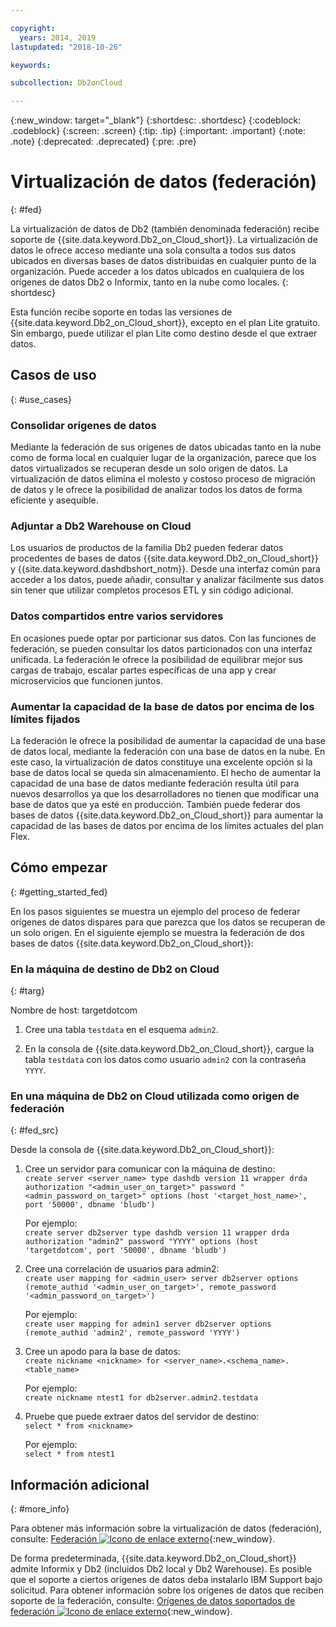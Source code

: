 ```yaml
---

copyright:
  years: 2014, 2019
lastupdated: "2018-10-26"

keywords: 

subcollection: Db2onCloud

---
```


<!-- Attribute definitions --> 
{:new_window: target="_blank"}
{:shortdesc: .shortdesc}
{:codeblock: .codeblock}
{:screen: .screen}
{:tip: .tip}
{:important: .important}
{:note: .note}
{:deprecated: .deprecated}
{:pre: .pre}

# Virtualización de datos (federación)
{: #fed}

La virtualización de datos de Db2 (también denominada federación) recibe soporte de {{site.data.keyword.Db2_on_Cloud_short}}. La virtualización de datos le ofrece acceso mediante una sola consulta a todos sus datos ubicados en diversas bases de datos distribuidas en cualquier punto de la organización. Puede acceder a los datos ubicados en cualquiera de los orígenes de datos Db2 o Informix, tanto en la nube como locales. 
{: shortdesc}

Esta función recibe soporte en todas las versiones de {{site.data.keyword.Db2_on_Cloud_short}}, excepto en el plan Lite gratuito. Sin embargo, puede utilizar el plan Lite como destino desde el que extraer datos.

## Casos de uso
{: #use_cases}

### Consolidar orígenes de datos

Mediante la federación de sus orígenes de datos ubicadas tanto en la nube como de forma local en cualquier lugar de la organización, parece que los datos virtualizados se recuperan desde un solo origen de datos. La virtualización de datos elimina el molesto y costoso proceso de migración de datos y le ofrece la posibilidad de analizar todos los datos de forma eficiente y asequible.

<!-- A company may have started their operations with an on-premises Db2 server. As cloud technology becomes more widespread and companies start to operate on cloud in a cost-effective fashion, there will be continued Cloud growth. However, the organization’s data on both sources remain as a critical component to their decision-making processes. By way of example, a client operating in retail industry needs to be able to access all data, say customer information, to run further analysis on their customers’ consumption behaviors. They need to be able to identify customers, match their records on cloud with already existing ones from an on-premises database and compose them as if the data is being retrieved from a single source. Federation capability here prevents the burdensome data migration process and allows the user to access the data without moving the data.

located in the cloud and on-premises -->

### Adjuntar a Db2 Warehouse on Cloud

Los usuarios de productos de la familia Db2 pueden federar datos procedentes de bases de datos {{site.data.keyword.Db2_on_Cloud_short}} y {{site.data.keyword.dashdbshort_notm}}. Desde una interfaz común para acceder a los datos, puede añadir, consultar y analizar fácilmente sus datos sin tener que utilizar completos procesos ETL y sin código adicional.

<!-- Db2 family users would now be able to federate data between Db2 on Cloud and Db2 Warehouse on Cloud. By being provided a common interface for accessing the data, a user can now easily add or query data from or to the Warehouse without complex ETL processes or any additional code. -->

### Datos compartidos entre varios servidores

En ocasiones puede optar por particionar sus datos. Con las funciones de federación, se pueden consultar los datos particionados con una interfaz unificada. La federación le ofrece la posibilidad de equilibrar mejor sus cargas de trabajo, escalar partes específicas de una app y crear microservicios que funcionen juntos. 

<!-- At times, users may choose to partition (shard). With federation capabilities, data can be queried with a unified interface and this lets the user better balance the workload, scale specific parts of an app or create microservices that work together. -->

### Aumentar la capacidad de la base de datos por encima de los límites fijados

La federación le ofrece la posibilidad de aumentar la capacidad de una base de datos local, mediante la federación con una base de datos en la nube. En este caso, la virtualización de datos constituye una excelente opción si la base de datos local se queda sin almacenamiento. El hecho de aumentar la capacidad de una base de datos mediante federación resulta útil para nuevos desarrollos ya que los desarrolladores no tienen que modificar una base de datos que ya esté en producción. También puede federar dos bases de datos {{site.data.keyword.Db2_on_Cloud_short}} para aumentar la capacidad de las bases de datos por encima de los límites actuales del plan Flex.

<!-- By using federation, users can increase capacity of an on premises database by federating to or from the cloud. This is a great option if your on premises database is running out of storage. Increased capacity will also be useful for new development as our users no longer need to change a database in production. You can also use this feature to federate between two Db2 on Cloud databases to increase the capacity beyond the current limits of the Flex plan. -->

## Cómo empezar
{: #getting_started_fed}

En los pasos siguientes se muestra un ejemplo del proceso de federar orígenes de datos dispares para que parezca que los datos se recuperan de un solo origen. En el siguiente ejemplo se muestra la federación de dos bases de datos {{site.data.keyword.Db2_on_Cloud_short}}:

### En la máquina de destino de Db2 on Cloud
{: #targ}

Nombre de host: targetdotcom

1. Cree una tabla `testdata` en el esquema `admin2`.

2. En la consola de {{site.data.keyword.Db2_on_Cloud_short}}, cargue la tabla `testdata` con los datos como usuario `admin2` con la contraseña `YYYY`.

<!-- ### On a client machine of the target

1. Catalog the target machine:<br/>
   `db2 catalog tcpip node <node_name> remote <host_name> server 50000`<br/>

   For example:<br/>
   `db2 catalog tcpip node fedS remote targetdotcom server 50000`

2. Catalog the database on fedS:<br/>
   `db2 catalog db bludb as <db_name> at node <node_name>`

   For example:<br/>
   `db2 catalog db bludb as srcdb at node fedS`

3. Connect to the database on fedS:<br/>
   `db2 connect to <catalog_db_name> user <admin_user> using '<admin_password>'`

   For example:<br/>
   `db2 connect to srcdb user 'admin1' with password 'XXXX'`

4. Create a wrapper on fedS:<br/>
   `db2 "create wrapper drda"`

5. Create a server to talk to the target machine:<br/>
   `db2 "create server <server_name> type dashdb version 11 wrapper drda authorization \"<admin_user_on_target>\" password \"<admin_password_on_target>\" options (host '<target_host_name>', port '50000', dbname 'bludb')"`

   For example:<br/>
   `db2 "create server db2server type dashdb version 11 wrapper drda authorization \"admin2\" password \"YYYY\" options (host 'targetdotcom', port '50000', dbname 'bludb')"`

6. Create the user mapping for admin2:<br/>
   `db2 "create user mapping for <admin_user> server db2server options (remote_authid '<admin_user_on_target>', remote_password '<admin_password_on_target>')"`

   For example:<br/>
   `db2 "create user mapping for admin1 server db2server options (remote_authid 'admin2', remote_password 'YYYY')"`

7. Create a nickname for the database:<br/>
   `db2 -v "create nickname <nickname> for <server_name>.<schema_name>.<table_name>"`

   For example:<br/>
   `db2 -v "create nickname ntest1 for db2server.admin2.testdata"`

### On the Db2 on Cloud source machine

1. Test that you can pull data from the target server:<br/>
   `db2 "select * from <nickname>"`

   For example:<br/>
   `db2 "select * from ntest1"`
-->

### En una máquina de Db2 on Cloud utilizada como origen de federación
{: #fed_src}

Desde la consola de {{site.data.keyword.Db2_on_Cloud_short}}:

1. Cree un servidor para comunicar con la máquina de destino:<br/>
   `create server <server_name> type dashdb version 11 wrapper drda authorization "<admin_user_on_target>" password "<admin_password_on_target>" options (host '<target_host_name>', port '50000', dbname 'bludb')`

   Por ejemplo:<br/>
   `create server db2server type dashdb version 11 wrapper drda authorization "admin2" password "YYYY" options (host 'targetdotcom', port '50000', dbname 'bludb')`

2. Cree una correlación de usuarios para admin2:<br/>
   `create user mapping for <admin_user> server db2server options (remote_authid '<admin_user_on_target>', remote_password '<admin_password_on_target>')`

   Por ejemplo:<br/>
   `create user mapping for admin1 server db2server options (remote_authid 'admin2', remote_password 'YYYY')`

3. Cree un apodo para la base de datos:<br/>
   `create nickname <nickname> for <server_name>.<schema_name>.<table_name>`

   Por ejemplo:<br/>
   `create nickname ntest1 for db2server.admin2.testdata`

4. Pruebe que puede extraer datos del servidor de destino:<br/>
   `select * from <nickname>`

   Por ejemplo:<br/>
   `select * from ntest1`

## Información adicional
{: #more_info}

Para obtener más información sobre la virtualización de datos (federación), consulte: [Federación ![Icono de enlace externo](../../icons/launch-glyph.svg "Icono de enlace externo")](https://www.ibm.com/support/knowledgecenter/SSFMBX/com.ibm.swg.im.dashdb.doc/fcontainer.html){:new_window}.

De forma predeterminada, {{site.data.keyword.Db2_on_Cloud_short}} admite Informix y Db2 (incluidos Db2 local y Db2 Warehouse). Es posible que el soporte a ciertos orígenes de datos deba instalarlo IBM Support bajo solicitud. Para obtener información sobre los orígenes de datos que reciben soporte de la federación, consulte: [Orígenes de datos soportados de federación ![Icono de enlace externo](../../icons/launch-glyph.svg "Icono de enlace externo")](https://www.ibm.com/support/docview.wss?uid=swg27050561){:new_window}.

